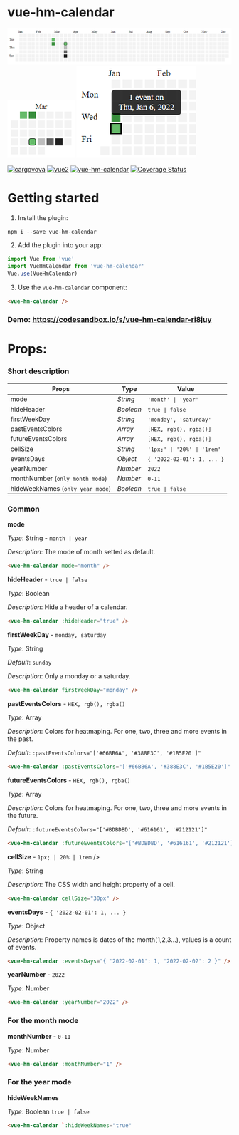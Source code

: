 # vue-hm-calendar

<img src="https://github.com/cargovova/vue-hm-calendar/blob/master/screens/year.png" alt="">

<img src="https://github.com/cargovova/vue-hm-calendar/blob/master/screens/month.png" alt="">

<img src="https://github.com/cargovova/vue-hm-calendar/blob/master/screens/tooltip.png" alt="">

[![cargovova](https://img.shields.io/badge/cargovova-brightgreen)](https://github.com/cargovova)
[![vue2](https://img.shields.io/badge/vue-2.x-brightgreen.svg)](https://v2.vuejs.org/)
[![vue-hm-calendar](https://img.shields.io/badge/vue--hm--calendar-v2-green)](https://www.npmjs.com/package/vue-hm-calendar)
[![Coverage Status](https://coveralls.io/repos/github/cargovova/vue-hm-calendar/badge.svg?branch=master)](https://coveralls.io/github/cargovova/vue-hm-calendar?branch=master)

# Getting started

1. Install the plugin:

```
npm i --save vue-hm-calendar
```

2. Add the plugin into your app:

```javascript
import Vue from 'vue'
import VueHmCalendar from 'vue-hm-calendar'
Vue.use(VueHmCalendar)
```

3. Use the `vue-hm-calendar` component:

```html
<vue-hm-calendar />
```

### Demo: https://codesandbox.io/s/vue-hm-calendar-ri8juy

# Props:

### Short description

| Props                            | Type      | Value                       |
| -------------------------------- | --------- | --------------------------- |
| mode                             | _String_  | `'month' \| 'year'`         |
| hideHeader                       | _Boolean_ | `true \| false`             |
| firstWeekDay                     | _String_  | `'monday', 'saturday'`      |
| pastEventsColors                 | _Array_   | `[HEX, rgb(), rgba()]`      |
| futureEventsColors               | _Array_   | `[HEX, rgb(), rgba()]`      |
| cellSize                         | _String_  | `'1px;' \| '20%' \| '1rem'` |
| eventsDays                       | _Object_  | `{ '2022-02-01': 1, ... }`  |
| yearNumber                       | _Number_  | `2022`                      |
| monthNumber (`only month mode`)  | _Number_  | `0-11`                      |
| hideWeekNames (`only year mode`) | _Boolean_ | `true \| false`             |

### Common

**mode**

_Type_: String - `month | year`

_Description_: The mode of month setted as default.

```html
<vue-hm-calendar mode="month" />
```

**hideHeader** - `true | false`

_Type_: Boolean

_Description_: Hide a header of a calendar.

```html
<vue-hm-calendar :hideHeader="true" />
```

**firstWeekDay** - `monday, saturday`

_Type_: String

_Default_: `sunday`

_Description_: Only a monday or a saturday.

```html
<vue-hm-calendar firstWeekDay="monday" />
```

**pastEventsColors** - `HEX, rgb(), rgba()`

_Type_: Array

_Description_: Colors for heatmaping. For one, two, three and more events in the past.

_Default_: `:pastEventsColors="['#66BB6A', '#388E3C', '#1B5E20']"`

```html
<vue-hm-calendar :pastEventsColors="['#66BB6A', '#388E3C', '#1B5E20']" />
```

**futureEventsColors** - `HEX, rgb(), rgba()`

_Type_: Array

_Description_: Colors for heatmaping. For one, two, three and more events in the future.

_Default_: `:futureEventsColors="['#BDBDBD', '#616161', '#212121']"`

```html
<vue-hm-calendar :futureEventsColors="['#BDBDBD', '#616161', '#212121']" />
```

**cellSize** - `1px; | 20% | 1rem` />

_Type_: String

_Description_: The CSS width and height property of a cell.

```html
<vue-hm-calendar cellSize="30px" />
```

**eventsDays** - `{ '2022-02-01': 1, ... }`

_Type_: Object

_Description_: Property names is dates of the month(1,2,3...), values is a count of events.

```html
<vue-hm-calendar :eventsDays="{ '2022-02-01': 1, '2022-02-02': 2 }" />
```

**yearNumber** - `2022`

_Type_: Number

```html
<vue-hm-calendar :yearNumber="2022" />
```

### For the month mode

**monthNumber** - `0-11`

_Type_: Number

```html
<vue-hm-calendar :monthNumber="1" />
```

### For the year mode

**hideWeekNames**

_Type_: Boolean `true | false`

```html
<vue-hm-calendar `:hideWeekNames="true"
```
